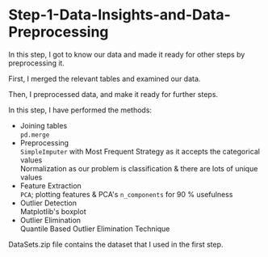 # Step-1-Data-Insights-and-Data-Preprocessing
In this step, I got to know our data and made it ready for other steps by preprocessing it.

First, I merged the relevant tables and examined our data.

Then, I preprocessed data, and make it ready for further steps.

In this step, I have performed the methods:

* Joining tables <br>
`pd.merge`
* Preprocessing <br>
 `SimpleImputer` with Most Frequent Strategy as it accepts the categorical values <br>
 Normalization as our problem is classification & there are lots of unique values
* Feature Extraction <br> `PCA`; plotting features & PCA's `n_components` for 90 % usefulness
* Outlier Detection <br> Matplotlib's boxplot
* Outlier Elimination <br> Quantile Based Outlier Elimination Technique

DataSets.zip file contains the dataset that I used in the first step.
